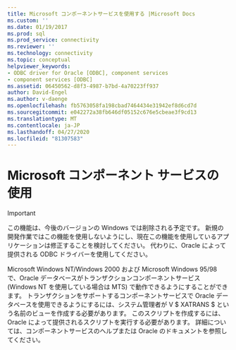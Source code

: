```yaml
---
title: Microsoft コンポーネントサービスを使用する |Microsoft Docs
ms.custom: ''
ms.date: 01/19/2017
ms.prod: sql
ms.prod_service: connectivity
ms.reviewer: ''
ms.technology: connectivity
ms.topic: conceptual
helpviewer_keywords:
- ODBC driver for Oracle [ODBC], component services
- component services [ODBC]
ms.assetid: 06450562-d8f3-4987-b7bd-4a70223ff937
author: David-Engel
ms.author: v-daenge
ms.openlocfilehash: fb5763058fa198cbad7464434e31942ef8d6cd7d
ms.sourcegitcommit: e042272a38fb646df05152c676e5cbeae3f9cd13
ms.translationtype: MT
ms.contentlocale: ja-JP
ms.lasthandoff: 04/27/2020
ms.locfileid: "81307583"
---
```

# <a name="using-microsoft-component-services"></a>Microsoft コンポーネント サービスの使用
> [!IMPORTANT]  
>  この機能は、今後のバージョンの Windows では削除される予定です。 新規の開発作業ではこの機能を使用しないようにし、現在この機能を使用しているアプリケーションは修正することを検討してください。 代わりに、Oracle によって提供される ODBC ドライバーを使用してください。  
  
 Microsoft Windows NT/Windows 2000 および Microsoft Windows 95/98 で、Oracle データベースがトランザクションコンポーネントサービス (Windows NT を使用している場合は MTS) で動作できるようにすることができます。 トランザクションをサポートするコンポーネントサービスで Oracle データベースを使用できるようにするには、システム管理者が V $ XATRANS $ という名前のビューを作成する必要があります。 このスクリプトを作成するには、Oracle によって提供されるスクリプトを実行する必要があります。 詳細については、コンポーネントサービスのヘルプまたは Oracle のドキュメントを参照してください。

